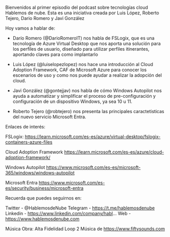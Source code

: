 Bienvenidos al primer episodio del podcast sobre tecnologías cloud Hablemos de nube. Esta es una iniciativa creada por Luis López, Roberto Tejero, Dario Romero y Javi González

Hoy vamos a hablar de:

-  Darío Romero (@DarioRomeroIT) nos habla de FSLogix, que es una tecnología de Azure Virtual Desktop que nos aporta una solución para los perfiles de usuario, diseñado para utilizar perfiles itinerantes, aportando claves para como implantarlo

- Luis López (@luiselopezlopez) nos hace una introducción al Cloud Adoption Framework, CAF de Microsoft Azure para conocer los escenarios de uso y como nos puede ayudar a realizar la adopción del cloud.

- Javi González (@gontejjav) nos habla de cómo Windows Autopilot nos ayuda a automatizar y simplificar el proceso de pre-configuración y configuración de un dispositivo Windows, ya sea 10 u 11.

- Roberto Tejero (@robtejero) nos presenta las principales caractetisticas del nuevo servicio Microsoft Entra.

Enlaces de interés:

FSLogix:
https://learn.microsoft.com/es-es/azure/virtual-desktop/fslogix-containers-azure-files

Cloud Adoption Framework
https://learn.microsoft.com/es-es/azure/cloud-adoption-framework/

Windows Autopilot
https://www.microsoft.com/es-es/microsoft-365/windows/windows-autopilot

Microsoft Entra
https://www.microsoft.com/es-es/security/business/microsoft-entra

Recuerda que puedes seguirnos en:

Twitter - @HablemosdeNube
Telegram - https://t.me/hablemosdenube
Linkedin - https://www.linkedin.com/company/habl...
Web - https://www.hablemosdenube.com

Música
Obra: Alta Fidelidad Loop 2
Música de https://www.fiftysounds.com
